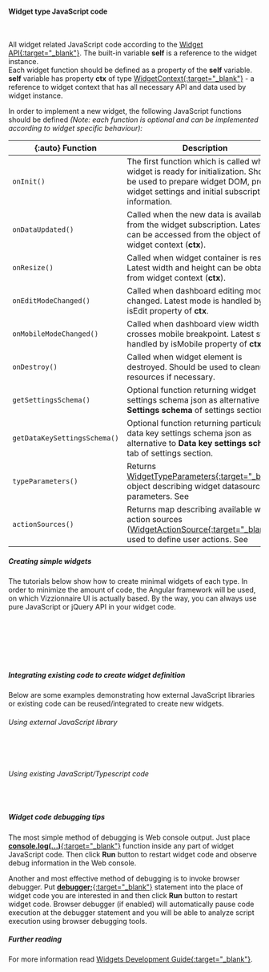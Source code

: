 #### Widget type JavaScript code

<div class="divider"></div>
<br/>

All widget related JavaScript code according to the [Widget API{:target="_blank"}](${siteBaseUrl}/docs/user-guide/contribution/widgets-development/#basic-widget-api).
The built-in variable **self** is a reference to the widget instance.<br>
Each widget function should be defined as a property of the **self** variable.
**self** variable has property **ctx** of type [WidgetContext{:target="_blank"}](https://github.com/thingsboard/thingsboard/blob/5bb6403407aa4898084832d6698aa9ea6d484889/ui-ngx/src/app/modules/home/models/widget-component.models.ts#L107) - a reference to widget context that has all necessary API and data used by widget instance.

In order to implement a new widget, the following JavaScript functions should be defined *(Note: each function is optional and can be implemented according to  widget specific behaviour):*

|{:auto} **Function**                       | **Description**                                                                        |
|------------------------------------|----------------------------------------------------------------------------------------|
| ``` onInit() ```                   | The first function which is called when widget is ready for initialization. Should be used to prepare widget DOM, process widget settings and initial subscription information. |
| ``` onDataUpdated() ```            | Called when the new data is available from the widget subscription. Latest data can be accessed from the <span trigger-style="fontSize: 16px;" trigger-text="<b>defaultSubscription</b>" tb-help-popup="widget/editor/widget_js_subscription_object"></span> object of widget context (**ctx**). |
| ``` onResize() ```                 | Called when widget container is resized. Latest width and height can be obtained from widget context (**ctx**).             |
| ``` onEditModeChanged() ```        | Called when dashboard editing mode is changed. Latest mode is handled by isEdit property of **ctx**.             |
| ``` onMobileModeChanged() ```      | Called when dashboard view width crosses mobile breakpoint. Latest state is handled by isMobile property of **ctx**.                 |
| ``` onDestroy() ```                | Called when widget element is destroyed. Should be used to cleanup all resources if necessary.            |
| ``` getSettingsSchema() ```        | Optional function returning widget settings schema json as alternative to **Settings schema** of settings section.             |
| ``` getDataKeySettingsSchema() ``` | Optional function returning particular data key settings schema json as alternative to **Data key settings schema** tab of settings section.                   |
| ``` typeParameters() ```           | Returns [WidgetTypeParameters{:target="_blank"}](https://github.com/thingsboard/thingsboard/blob/2627fe51d491055d4140f16617ed543f7f5bd8f6/ui-ngx/src/app/shared/models/widget.models.ts#L151) object describing widget datasource parameters. See <span trigger-style="fontSize: 16px;" trigger-text="<b>Type parameters object</b>" tb-help-popup="widget/editor/widget_js_type_parameters_object"></span> |            |
| ``` actionSources() ```            | Returns map describing available widget action sources ([WidgetActionSource{:target="_blank"}](https://github.com/thingsboard/thingsboard/blob/2627fe51d491055d4140f16617ed543f7f5bd8f6/ui-ngx/src/app/shared/models/widget.models.ts#L121)) used to define user actions. See <span trigger-style="fontSize: 16px;" trigger-text="<b>Action sources object</b>" tb-help-popup="widget/editor/widget_js_action_sources_object"></span> |

<div class="divider"></div>

##### Creating simple widgets 

The tutorials below show how to create minimal widgets of each type.
In order to minimize the amount of code, the Angular framework will be used, on which Vizzionnaire UI is actually based.
By the way, you can always use pure JavaScript or jQuery API in your widget code.

<br>

<div style="padding-left: 64px;"
     tb-help-popup="widget/editor/examples/latest_values_widget"
     tb-help-popup-placement="top"
     trigger-style="font-size: 16px;"
     trigger-text="Sample Latest Values widget">
</div>

<br>

<div style="padding-left: 64px;"
     tb-help-popup="widget/editor/examples/timeseries_widget"
     tb-help-popup-placement="top"
     trigger-style="font-size: 16px;"
     trigger-text="Sample Time-Series widget">
</div>

<br>

<div style="padding-left: 64px;"
     tb-help-popup="widget/editor/examples/rpc_widget"
     tb-help-popup-placement="top"
     trigger-style="font-size: 16px;"
     trigger-text="Sample RPC (Control) widget">
</div>

<br>

<div style="padding-left: 64px;"
     tb-help-popup="widget/editor/examples/alarm_widget"
     tb-help-popup-placement="top"
     trigger-style="font-size: 16px;"
     trigger-text="Sample Alarm widget">
</div>

<br>

<div style="padding-left: 64px;"
     tb-help-popup="widget/editor/examples/static_widget"
     tb-help-popup-placement="top"
     trigger-style="font-size: 16px;"
     trigger-text="Sample Static widget">
</div>

<div class="divider"></div>

##### Integrating existing code to create widget definition

Below are some examples demonstrating how external JavaScript libraries or existing code can be reused/integrated to create new widgets.

###### Using external JavaScript library

<br>

<div style="padding-left: 64px;"
     tb-help-popup="widget/editor/examples/ext_latest_values_example"
     tb-help-popup-placement="top"
     trigger-style="font-size: 16px;"
     trigger-text="Latest Values widget Example with gauge.js library">
</div>

<br>

<div style="padding-left: 64px;"
     tb-help-popup="widget/editor/examples/ext_timeseries_example"
     tb-help-popup-placement="top"
     trigger-style="font-size: 16px;"
     trigger-text="Time-Series widget Example with Chart.js library">
</div>

###### Using existing JavaScript/Typescript code

<br>

<div style="padding-left: 64px;"
     tb-help-popup="widget/editor/widget_js_existing_code"
     tb-help-popup-placement="top"
     trigger-style="font-size: 16px;"
     trigger-text="Read more">
</div>

<div class="divider"></div>

##### Widget code debugging tips

The most simple method of debugging is Web console output.
Just place [**console.log(...)**{:target="_blank"}](https://developer.mozilla.org/en-US/docs/Web/API/Console/log) function inside any part of widget JavaScript code.
Then click **Run** button to restart widget code and observe debug information in the Web console.

Another and most effective method of debugging is to invoke browser debugger.
Put [**debugger;**{:target="_blank"}](https://developer.mozilla.org/en-US/docs/Web/JavaScript/Reference/Statements/debugger) statement into the place of widget code you are interested in and then click **Run** button to restart widget code.
Browser debugger (if enabled) will automatically pause code execution at the debugger statement and you will be able to analyze script execution using browser debugging tools.

<div class="divider"></div>

##### Further reading

For more information read  [Widgets Development Guide{:target="_blank"}](${siteBaseUrl}/docs/user-guide/contribution/widgets-development).

<br>
<br>
